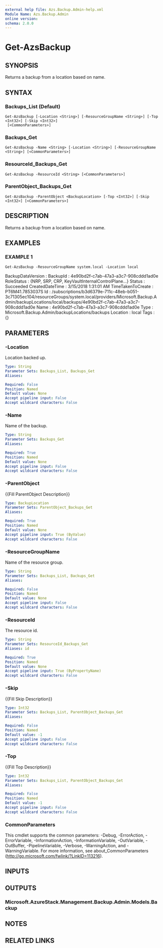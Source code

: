 ```yaml
---
external help file: Azs.Backup.Admin-help.xml
Module Name: Azs.Backup.Admin
online version:
schema: 2.0.0
---
```


# Get-AzsBackup

## SYNOPSIS
Returns a backup from a location based on name.

## SYNTAX

### Backups_List (Default)
```
Get-AzsBackup [-Location <String>] [-ResourceGroupName <String>] [-Top <Int32>] [-Skip <Int32>]
 [<CommonParameters>]
```

### Backups_Get
```
Get-AzsBackup -Name <String> [-Location <String>] [-ResourceGroupName <String>] [<CommonParameters>]
```

### ResourceId_Backups_Get
```
Get-AzsBackup -ResourceId <String> [<CommonParameters>]
```

### ParentObject_Backups_Get
```
Get-AzsBackup -ParentObject <BackupLocation> [-Top <Int32>] [-Skip <Int32>] [<CommonParameters>]
```

## DESCRIPTION
Returns a backup from a location based on name.

## EXAMPLES

### EXAMPLE 1
```
Get-AzsBackup -ResourceGroupName system.local -Location local
```

BackupDataVersion :
BackupId          : 4e90bd2f-c7ab-47a3-a3c7-908cddd1ad0e
RoleStatus        : {NRP, SRP, CRP, KeyVaultInternalControlPlane...}
Status            : Succeeded
CreatedDateTime   : 3/15/2018 1:31:01 AM
TimeTakenToCreate : PT6M41.7853037S
Id                : /subscriptions/b3d6379e-711c-48eb-b051-3c71305ec104/resourceGroups/system.local/providers/Microsoft.Backup.Admin/backupLocations/local/backups/4e90bd2f-c7ab-47a3-a3c7-908cddd1ad0e
Name              : 4e90bd2f-c7ab-47a3-a3c7-908cddd1ad0e
Type              : Microsoft.Backup.Admin/backupLocations/backups
Location          : local
Tags              : {}

## PARAMETERS

### -Location
Location backed up.

```yaml
Type: String
Parameter Sets: Backups_List, Backups_Get
Aliases:

Required: False
Position: Named
Default value: None
Accept pipeline input: False
Accept wildcard characters: False
```

### -Name
Name of the backup.

```yaml
Type: String
Parameter Sets: Backups_Get
Aliases:

Required: True
Position: Named
Default value: None
Accept pipeline input: False
Accept wildcard characters: False
```

### -ParentObject
{{Fill ParentObject Description}}

```yaml
Type: BackupLocation
Parameter Sets: ParentObject_Backups_Get
Aliases:

Required: True
Position: Named
Default value: None
Accept pipeline input: True (ByValue)
Accept wildcard characters: False
```

### -ResourceGroupName
Name of the resource group.

```yaml
Type: String
Parameter Sets: Backups_List, Backups_Get
Aliases:

Required: False
Position: Named
Default value: None
Accept pipeline input: False
Accept wildcard characters: False
```

### -ResourceId
The resource id.

```yaml
Type: String
Parameter Sets: ResourceId_Backups_Get
Aliases: id

Required: True
Position: Named
Default value: None
Accept pipeline input: True (ByPropertyName)
Accept wildcard characters: False
```

### -Skip
{{Fill Skip Description}}

```yaml
Type: Int32
Parameter Sets: Backups_List, ParentObject_Backups_Get
Aliases:

Required: False
Position: Named
Default value: -1
Accept pipeline input: False
Accept wildcard characters: False
```

### -Top
{{Fill Top Description}}

```yaml
Type: Int32
Parameter Sets: Backups_List, ParentObject_Backups_Get
Aliases:

Required: False
Position: Named
Default value: -1
Accept pipeline input: False
Accept wildcard characters: False
```

### CommonParameters
This cmdlet supports the common parameters: -Debug, -ErrorAction, -ErrorVariable, -InformationAction, -InformationVariable, -OutVariable, -OutBuffer, -PipelineVariable, -Verbose, -WarningAction, and -WarningVariable. For more information, see about_CommonParameters (http://go.microsoft.com/fwlink/?LinkID=113216).

## INPUTS

## OUTPUTS

### Microsoft.AzureStack.Management.Backup.Admin.Models.Backup

## NOTES

## RELATED LINKS
